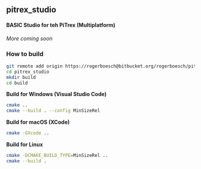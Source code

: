 
## pitrex_studio
#### BASIC Studio for teh PiTrex (Multiplatform)

*More coming soon*

### How to build

```bash
git remote add origin https://rogerboesch@bitbucket.org/rogerboesch/pitrex_studio.git
cd pitrex_studio
mkdir build
cd build
```


**Build for Windows (Visual Studio Code)**

```bash
cmake ..
cmake --build . --config MinSizeRel
```


**Build for macOS (XCode)**

```bash
cmake -GXcode ..
```


**Build for Linux**

```bash
cmake -DCMAKE_BUILD_TYPE=MinSizeRel ..
cmake --build .
```
